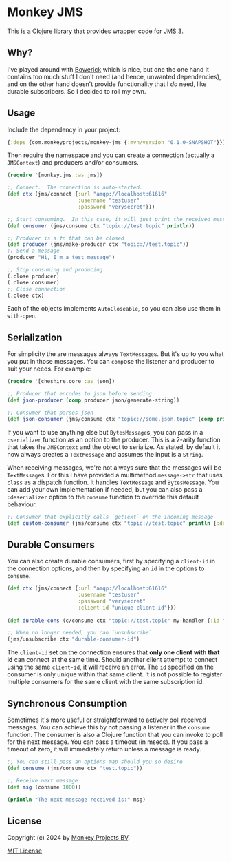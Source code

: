 # Monkey JMS

This is a Clojure library that provides wrapper code for [JMS 3](https://jakarta.ee/learn/docs/jakartaee-tutorial/current/messaging/).

## Why?

I've played around with [Bowerick](https://github.com/ruedigergad/bowerick) which is
nice, but one the one hand it contains too much stuff I don't need (and hence, unwanted
dependencies), and on the other hand doesn't provide functionality that I *do* need,
like durable subscribers.  So I decided to roll my own.

## Usage

Include the dependency in your project:
```clojure
{:deps {com.monkeyprojects/monkey-jms {:mvn/version "0.1.0-SNAPSHOT"}}}
```

Then require the namespace and you can create a connection (actually a `JMSContext`)
and producers and/or consumers.

```clojure
(require '[monkey.jms :as jms])

;; Connect.  The connection is auto-started.
(def ctx (jms/connect {:url "amqp://localhost:61616"
                       :username "testuser"
                       :password "verysecret"}))

;; Start consuming.  In this case, it will just print the received message.
(def consumer (jms/consume ctx "topic://test.topic" println))

;; Producer is a fn that can be closed
(def producer (jms/make-producer ctx "topic://test.topic"))
;; Send a message
(producer "Hi, I'm a test message")

;; Stop consuming and producing
(.close producer)
(.close consumer)
;; Close connection
(.close ctx)
```

Each of the objects implements `AutoCloseable`, so you can also use them in
`with-open`.

## Serialization

For simplicity the are messages always `TextMessage`s.  But it's up to you
what you put in those messages.  You can `comp`ose the listener and producer
to suit your needs.  For example:

```clojure
(require '[cheshire.core :as json])

;; Producer that encodes to json before sending
(def json-producer (comp producer json/generate-string))

;; Consumer that parses json
(def json-consumer (jms/consume ctx "topic://some.json.topic" (comp println json/parse-string)))
```

If you want to use anything else but `BytesMessage`s, you can pass in a `:serializer`
function as an option to the producer.  This is a 2-arity function that takes the
`JMSContext` and the object to serialize.  As stated, by default it now always creates
a `TextMessage` and assumes the input is a `String`.

When receiving messages, we're not always sure that the messages will be `TextMessage`s.
For this I have provided a multimethod `message->str` that uses `class` as a dispatch function.
It handles `TextMessage` and `BytesMessage`.  You can add your own implementation if needed,
but you can also pass a `:deserializer` option to the `consume` function to override this
default behaviour.

```clojure
;; Consumer that explicitly calls `getText` on the incoming message
(def custom-consumer (jms/consume ctx "topic://test.topic" println {:deserializer (memfn getText)}))
```

## Durable Consumers

You can also create durable consumers, first by specifying a `client-id` in the connection
options, and then by specifying an `id` in the options to `consume`.
```clojure
(def ctx (jms/connect {:url "amqp://localhost:61616"
                       :username "testuser"
                       :password "verysecret"
                       :client-id "unique-client-id"}))
		     
(def durable-cons (c/consume ctx "topic://test.topic" my-handler {:id "durable-consumer-id")))

;; When no longer needed, you can `unsubscribe`
(jms/unsubscribe ctx "durable-consumer-id")
```

The `client-id` set on the connection ensures that **only one client with that id** can
connect at the same time.  Should another client attempt to connect using the same `client-id`,
it will receive an error.  The `id` specified on the consumer is only unique within that
same client.  It is not possible to register multiple consumers for the same client with
the same subscription id.

## Synchronous Consumption

Sometimes it's more useful or straightforward to actively poll received messages.
You can achieve this by not passing a listener in the `consume` function.  The
consumer is also a Clojure function that you can invoke to poll for the next
message.  You can pass a timeout (in msecs).  If you pass a timeout of zero, it
will immediately return unless a message is ready.

```clojure
;; You can still pass an options map should you so desire
(def consume (jms/consume ctx "test.topic"))

;; Receive next message
(def msg (consume 1000))

(println "The next message received is:" msg)
```

## License

Copyright (c) 2024 by [Monkey Projects BV](https://www.monkey-projects.be).

[MIT License](LICENSE)

